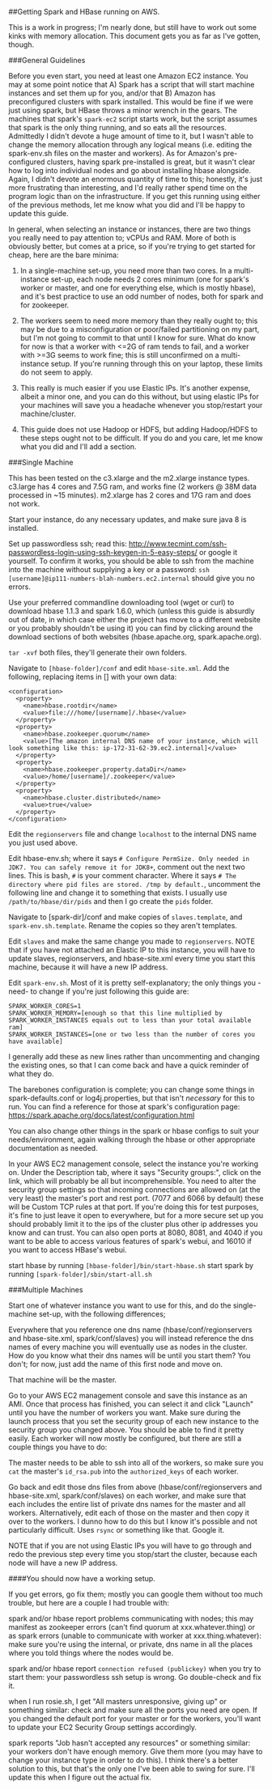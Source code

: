 ##Getting Spark and HBase running on AWS.

This is a work in progress; I'm nearly done, but still have to work out some kinks with memory allocation. This document gets you as far as I've gotten, though.

###General Guidelines

Before you even start, you need at least one Amazon EC2 instance. You may at some point notice that A) Spark has a script that will start machine instances and set them up for you, and/or that B) Amazon has preconfigured clusters with spark installed. This would be fine if we were just using spark, but HBase throws a minor wrench in the gears. The machines that spark's `spark-ec2` script starts work, but the script assumes that spark is the only thing running, and so eats all the resources. Admittedly I didn't devote a huge amount of time to it, but I wasn't able to change the memory allocation through any logical means (i.e. editing the spark-env.sh files on the master and workers). As for Amazon's pre-configured clusters, having spark pre-installed is great, but it wasn't clear how to log into individual nodes and go about installing hbase alongside. Again, I didn't devote an enormous quantity of time to this; honestly, it's just more frustrating than interesting, and I'd really rather spend time on the program logic than on the infrastructure. If you get this running using either of the previous methods, let me know what you did and I'll be happy to update this guide.

In general, when selecting an instance or instances, there are two things you really need to pay attention to; vCPUs and RAM. More of both is obviously better, but comes at a price, so if you're trying to get started for cheap, here are the bare minima:

1. In a single-machine set-up, you need more than two cores. In a multi-instance set-up, each node needs 2 cores minimum (one for spark's worker or master, and one for everything else, which is mostly hbase), and it's best practice to use an odd number of nodes, both for spark and for zookeeper.

2. The workers seem to need more memory than they really ought to; this may be due to a misconfiguration or poor/failed partitioning on my part, but I'm not going to commit to that until I know for sure. What do know for now is that a worker with <=2G of ram tends to fail, and a worker with >=3G seems to work fine; this is still unconfirmed on a multi-instance setup. If you're running through this on your laptop, these limits do not seem to apply.

3. This really is much easier if you use Elastic IPs. It's another expense, albeit a minor one, and you can do this without, but using elastic IPs for your machines will save you a headache whenever you stop/restart your machine/cluster.

4. This guide does not use Hadoop or HDFS, but adding Hadoop/HDFS to these steps ought not to be difficult. If you do and you care, let me know what you did and I'll add a section.

###Single Machine

This has been tested on the c3.xlarge and the m2.xlarge instance types. c3.large has 4 cores and 7.5G ram, and works fine (2 workers @ 38M data processed in ~15 minutes). m2.xlarge has 2 cores and 17G ram and does not work.

Start your instance, do any necessary updates, and make sure java 8 is installed. 

Set up passwordless ssh; read this: http://www.tecmint.com/ssh-passwordless-login-using-ssh-keygen-in-5-easy-steps/ or google it yourself. To confirm it works, you should be able to ssh from the machine into the machine without supplying a key or a password: `ssh [username]@ip111-numbers-blah-numbers.ec2.internal` should give you no errors.

Use your preferred commandline downloading tool (wget or curl) to download hbase 1.1.3 and spark 1.6.0, which (unless this guide is absurdly out of date, in which case either the project has move to a different website or you probably shouldn't be using it) you can find by clicking around the download sections of both websites (hbase.apache.org, spark.apache.org).

`tar -xvf` both files, they'll generate their own folders.

Navigate to `[hbase-folder]/conf` and edit `hbase-site.xml`. Add the following, replacing items in [] with your own data:


```
<configuration>
  <property>
    <name>hbase.rootdir</name>
    <value>file:///home/[username]/.hbase</value>
  </property>
  <property>
    <name>hbase.zookeeper.quorum</name>
    <value>[The amazon internal DNS name of your instance, which will look something like this: ip-172-31-62-39.ec2.internal]</value>
  </property>
  <property>
    <name>hbase.zookeeper.property.dataDir</name>
    <value>/home/[username]/.zookeeper</value>
  </property>
  <property>
    <name>hbase.cluster.distributed</name>
    <value>true</value>
  </property>
</configuration>
```

Edit the `regionservers` file and change `localhost` to the internal DNS name you just used above.

Edit hbase-env.sh; where it says `# Configure PermSize. Only needed in JDK7. You can safely remove it for JDK8+`, comment out the next two lines. This is bash, `#` is your comment character. Where it says `# The directory where pid files are stored. /tmp by default.`, uncomment the following line and change it to something that exists. I usually use `/path/to/hbase/dir/pids` and then I go create the `pids` folder.

Navigate to [spark-dir]/conf and make copies of `slaves.template`, and `spark-env.sh.template`. Rename the copies so they aren't templates.

Edit `slaves` and make the same change you made to `regionservers`. NOTE that if you have not attached an Elastic IP to this instance, you will have to update slaves, regionservers, and hbase-site.xml every time you start this machine, because it will have a new IP address.

Edit `spark-env.sh`. Most of it is pretty self-explanatory; the only things you -need- to change if you're just following this guide are:

```
SPARK_WORKER_CORES=1
SPARK_WORKER_MEMORY=[enough so that this line multiplied by SPARK_WORKER_INSTANCES equals out to less than your total available ram]
SPARK_WORKER_INSTANCES=[one or two less than the number of cores you have available]
```

I generally add these as new lines rather than uncommenting and changing the existing ones, so that I can come back and have a quick reminder of what they do.

The barebones configuration is complete; you can change some things in spark-defaults.conf or log4j.properties, but that isn't *necessary* for this to run. You can find a reference for those at spark's configuration page: https://spark.apache.org/docs/latest/configuration.html

You can also change other things in the spark or hbase configs to suit your needs/environment, again walking through the hbase or other appropriate documentation as needed.

In your AWS EC2 management console, select the instance you're working on. Under the Description tab, where it says "Security groups:", click on the link, which will probably be all but incomprehensible. You need to alter the security group settings so that incoming connections are allowed on (at the very least) the master's port and rest port. (7077 and 6066 by default) these will be Custom TCP rules at that port. If you're doing this for test purposes, it's fine to just leave it open to everywhere, but for a more secure set up you should probably limit it to the ips of the cluster plus other ip addresses you know and can trust. You can also open ports at 8080, 8081, and 4040 if you want to be able to access various features of spark's webui, and 16010 if you want to access HBase's webui.

start hbase by running `[hbase-folder]/bin/start-hbase.sh`
start spark by running `[spark-folder]/sbin/start-all.sh`

###Multiple Machines

Start one of whatever instance you want to use for this, and do the single-machine set-up, with the following differences; 

Everywhere that you reference one dns name (hbase/conf/regionservers and hbase-site.xml, spark/conf/slaves) you will instead reference the dns names of every machine you will eventually use as nodes in the cluster. How do you know what their dns names will be until you start them? You don't; for now, just add the name of this first node and move on.

That machine will be the master.

Go to your AWS EC2 management console and save this instance as an AMI. Once that process has finished, you can select it and click "Launch" until you have the number of workers you want. Make sure during the launch process that you set the security group of each new instance to the security group you changed above. You should be able to find it pretty easily. Each worker will now mostly be configured, but there are still a couple things you have to do:

The master needs to be able to ssh into all of the workers, so make sure you `cat` the master's `id_rsa.pub` into the `authorized_keys` of each worker.

Go back and edit those dns files from above (hbase/conf/regionservers and hbase-site.xml, spark/conf/slaves) on each worker, and make sure that each includes the entire list of private dns names for the master and all workers. Alternatively, edit each of those on the master and then copy it over to the workers. I dunno how to do this but I know it's possible and not particularly difficult. Uses `rsync` or something like that. Google it.

NOTE that if you are not using Elastic IPs you will have to go through and redo the previous step every time you stop/start the cluster, because each node will have a new IP address.

####You should now have a working setup.

If you get errors, go fix them; mostly you can google them without too much trouble, but here are a couple I had trouble with:

spark and/or hbase report problems communicating with nodes; this may manifest as zookeeper errors (can't find quorum at xxx.whatever.thing) or as spark errors (unable to communicate with worker at xxx.thing.whatever): make sure you're using the internal, or private, dns name in all the places where you told things where the nodes would be. 

spark and/or hbase report `connection refused (publickey)` when you try to start them: your passwordless ssh setup is wrong. Go double-check and fix it.

when I run rosie.sh, I get "All masters unresponsive, giving up" or something similar: check and make sure all the ports you need are open. If you changed the default port for your master or for the workers, you'll want to update your EC2 Security Group settings accordingly.

spark reports "Job hasn't accepted any resources" or something similar: your workers don't have enough memory. Give them more (you may have to change your instance type in order to do this). I think there's a better solution to this, but that's the only one I've been able to swing for sure. I'll update this when I figure out the actual fix.
